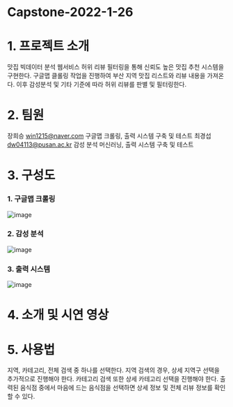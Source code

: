 # Capstone-2022-1-26
# 1. 프로젝트 소개
맛집 빅데이터 분석 웹서비스
  허위 리뷰 필터링을 통해 신뢰도 높은 맛집 추천 시스템을 구현한다.
  구글맵 클롤링 작업을 진행하여 부산 지역 맛집 리스트와 리뷰 내용을 가져온다.
  이후 감성분석 및 기타 기준에 따라 허위 리뷰를 판별 및 필터링한다.

# 2. 팀원
  장희승   win1215@naver.com       구글맵 크롤링, 출력 시스템 구축 및 테스트
  최경섭   dw04113@pusan.ac.kr     감성 분석 머신러닝, 출력 시스템 구축 및 테스트

# 3. 구성도
### 1. 구글맵 크롤링
![image](https://user-images.githubusercontent.com/84845619/195590004-38cf315b-2119-4a58-9610-d4381928c153.png)
  
### 2. 감성 분석
![image](https://user-images.githubusercontent.com/84845619/195590116-b5ca96cb-6cb0-490e-ac8a-dfa083514fe2.png)
  
### 3. 출력 시스템
![image](https://user-images.githubusercontent.com/84845619/195590179-6711e8cd-af1f-4075-b74c-c6d447d88707.png)

# 4. 소개 및 시연 영상

# 5. 사용법
  지역, 카테고리, 전체 검색 중 하나를 선택한다.
  지역 검색의 경우, 상세 지역구 선택을 추가적으로 진행해야 한다.
  카테고리 검색 또한 상세 카테고리 선택을 진행해야 한다.
  출력된 음식점 중에서 마음에 드는 음식점을 선택하면 상세 정보 및 전체 리뷰 정보를 확인할 수 있다.
